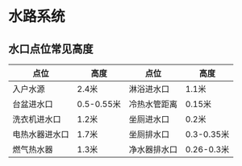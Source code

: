 # 水路系统

## 水口点位常见高度
|点位|高度| 点位 | 高度 |
|-|-| - | - |
|入户水源|2.4米| 淋浴进水口 | 1.1米 |
|台盆进水口|0.5-0.55米| 冷热水管距离 | 0.15米 |
|洗衣机进水口|1.2米| 坐厕进水口 | 0.2米 |
|电热水器进水口|1.7米| 坐厕排水口 | 0.3-0.35米 |
|燃气热水器|1.3米| 净水器排水口 | 0.26-0.3米 |